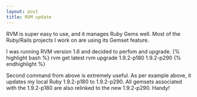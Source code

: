 ```yaml
---
layout: post
title: RVM update
---
```

RVM is super easy to use, and it manages Ruby Gems well. Most of the Ruby/Rails projects I work on are using its Gemset feature.

I was running RVM version 1.6 and decided to perfom and upgrade.
{% highlight bash %}
rvm get latest
rvm upgrade 1.9.2-p180 1.9.2-p290
{% endhighlight %}

Second command from above is extremely useful. As per example above, it updates my local Ruby 1.9.2-p180 to 1.9.2-p290. All gemsets associated with the 1.9.2-p180 are also relinked to the new 1.9.2-p290. Handy!

